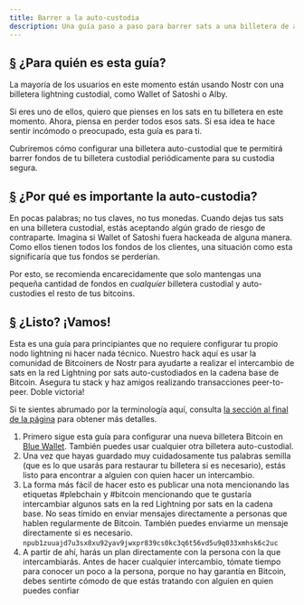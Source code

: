 ```yaml
---
title: Barrer a la auto-custodia
description: Una guía paso a paso para barrer sats a una billetera de autocustodia.
---
```


## [§](#¿Para-quién-es-esta-guía?) ¿Para quién es esta guía?

La mayoría de los usuarios en este momento están usando Nostr con una billetera lightning custodial, como Wallet of Satoshi o Alby.

Si eres uno de ellos, quiero que pienses en los sats en tu billetera en este momento. Ahora, piensa en perder todos esos sats. Si esa idea te hace sentir incómodo o preocupado, esta guía es para ti.

Cubriremos cómo configurar una billetera auto-custodial que te permitirá barrer fondos de tu billetera custodial periódicamente para su custodia segura.

## [§](#¿Por-qué-es-importante-la-auto-custodia?) ¿Por qué es importante la auto-custodia?

En pocas palabras; no tus claves, no tus monedas. Cuando dejas tus sats en una billetera custodial, estás aceptando algún grado de riesgo de contraparte. Imagina si Wallet of Satoshi fuera hackeada de alguna manera. Como ellos tienen todos los fondos de los clientes, una situación como esta significaría que tus fondos se perderían.

Por esto, se recomienda encarecidamente que solo mantengas una pequeña cantidad de fondos en _cualquier_ billetera custodial y auto-custodies el resto de tus bitcoins.

## [§](#¿Listo?-¡Vamos!) ¿Listo? ¡Vamos!

Esta es una guía para principiantes que no requiere configurar tu propio nodo lightning ni hacer nada técnico. Nuestro hack aquí es usar la comunidad de Bitcoiners de Nostr para ayudarte a realizar el intercambio de sats en la red Lightning por sats auto-custodiados en la cadena base de Bitcoin. Asegura tu stack y haz amigos realizando transacciones peer-to-peer. Doble victoria!

Si te sientes abrumado por la terminología aquí, consulta [la sección al final de la página](#¿Lightning?-¿Bitcoin?-¿On-chain?-¿Qué?) para obtener más detalles.

1. Primero sigue esta guía para configurar una nueva billetera Bitcoin en [Blue Wallet](https://bluewallet.io/docs/create-bitcoin-wallet/). También puedes usar cualquier otra billetera auto-custodial.
1. Una vez que hayas guardado muy cuidadosamente tus palabras semilla (que es lo que usarás para restaurar tu billetera si es necesario), estás listo para encontrar a alguien con quien hacer un intercambio.
1. La forma más fácil de hacer esto es publicar una nota mencionando las etiquetas #plebchain y #bitcoin mencionando que te gustaría intercambiar algunos sats en la red Lightning por sats en la cadena base. No seas tímido en enviar mensajes directamente a personas que hablen regularmente de Bitcoin. También puedes enviarme un mensaje directamente si es necesario. `npub1zuuajd7u3sx8xu92yav9jwxpr839cs0kc3q6t56vd5u9q033xmhsk6c2uc`
1. A partir de ahí, harás un plan directamente con la persona con la que intercambiarás. Antes de hacer cualquier intercambio, tómate tiempo para conocer un poco a la persona, porque no hay garantía en Bitcoin, debes sentirte cómodo de que estás tratando con alguien en quien puedes confiar
